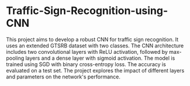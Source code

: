 # Traffic-Sign-Recognition-using-CNN
This project aims to develop a robust CNN for traffic sign recognition. It uses an extended GTSRB dataset with two classes. The CNN architecture includes two convolutional layers with ReLU activation, followed by max-pooling layers and a dense layer with sigmoid activation. The model is trained using SGD with binary cross-entropy loss. The accuracy is evaluated on a test set. The project explores the impact of different layers and parameters on the network's performance.
